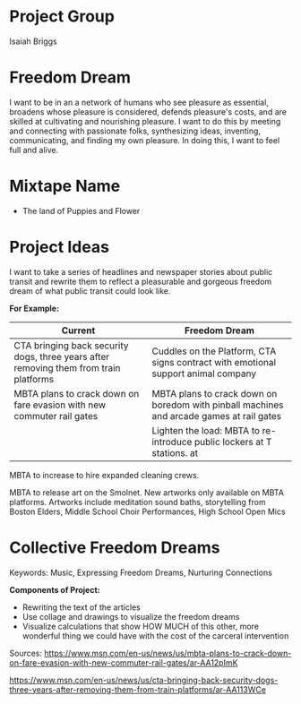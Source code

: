 

# Project Group
Isaiah Briggs

# Freedom Dream
I want to be in an a network of humans who see pleasure as essential, broadens whose pleasure is considered,  defends pleasure's costs, and are skilled at cultivating and nourishing pleasure. I want to do this by meeting and connecting with passionate folks, synthesizing ideas, inventing, communicating, and finding my own pleasure. In doing this, I want to feel full and alive.  
# Mixtape Name
* The land of Puppies and Flower
# Project Ideas
I want to take a series of headlines and newspaper stories about public transit and rewrite them to reflect a pleasurable and gorgeous freedom dream of what public transit could look like.

**For Example:** 

|Current | Freedom Dream|
|---|---|
|CTA bringing back security dogs, three years after removing them from train platforms | Cuddles on the Platform, CTA signs contract with emotional support animal company |
|MBTA plans to crack down on fare evasion with new commuter rail gates| MBTA plans to crack down on boredom with pinball machines and arcade games at rail gates|
||Lighten the load: MBTA to re-introduce public lockers at T stations. at 


MBTA to increase to hire expanded cleaning crews. 

MBTA to release art on the Smolnet. New artworks only available on MBTA platforms. Artworks include meditation sound baths, storytelling from Boston Elders, Middle School Choir Performances, High School Open Mics




# Collective Freedom Dreams
Keywords: 
Music, Expressing Freedom Dreams, Nurturing Connections 



**Components of Project:** 
* Rewriting the text of the articles
* Use collage and drawings to visualize the freedom dreams
* Visualize calculations that show HOW MUCH of this other, more wonderful thing we could have with the cost of the carceral intervention

Sources: 
https://www.msn.com/en-us/news/us/mbta-plans-to-crack-down-on-fare-evasion-with-new-commuter-rail-gates/ar-AA12pImK

https://www.msn.com/en-us/news/us/cta-bringing-back-security-dogs-three-years-after-removing-them-from-train-platforms/ar-AA113WCe
